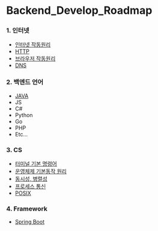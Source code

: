 # Backend_Develop_Roadmap

### 1. 인터넷
  - <a href="https://velog.io/@sjh9391985/%EC%9D%B8%ED%84%B0%EB%84%B7-%EC%9E%91%EB%8F%99%EA%B3%BC%EC%A0%95">인터넷 작동원리</a>
  - <a href="https://velog.io/@sjh9391985/HTTP-%EB%9E%80">HTTP</a>
  - <a href="https://velog.io/@sjh9391985/%EB%B8%8C%EB%9D%BC%EC%9A%B0%EC%A0%80-%EB%8F%99%EC%9E%91%EC%9B%90%EB%A6%AC">브라우저 작동원리</a>
  - <a href="https://velog.io/@sjh9391985/DNS">DNS</a>

### 2. 백엔드 언어
  - <a href="https://www.w3schools.com/java/default.asp">JAVA</a>
  - JS 
  - C#
  - Python
  - Go
  - PHP
  - Etc...
  
### 3. CS
  - <a href="https://velog.io/@sjh9391985/Terminal">터미널 기본 명령어</a>
  - <a href="https://velog.io/@sjh9391985/OS">운영체제 기본동작 원리</a>
  - <a href="https://velog.io/@sjh9391985/%EB%8F%99%EC%8B%9C%EC%84%B1-%EB%B3%91%EB%A0%AC%EC%84%B1">동시성, 병렬성</a>
  - <a href="https://velog.io/@sjh9391985/%ED%94%84%EB%A1%9C%EC%84%B8%EC%8A%A4-%ED%86%B5%EC%8B%A0">프로세스 통신</a>
  - <a href="https://velog.io/@sjh9391985/POSIX">POSIX</a>
  
### 4. Framework
  - <a href="https://velog.io/@sjh9391985?tag=Springboot">Spring Boot</a>

